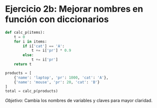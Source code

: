 # Ejercicio 2b: Mejorar nombres en función con diccionarios

```python
def calc_p(items):
    t = 0
    for i in items:
        if i['cat'] == 'A':
            t += i['pr'] * 0.9
        else:
            t += i['pr']
    return t

products = [
    {'name': 'laptop', 'pr': 1000, 'cat': 'A'},
    {'name': 'mouse', 'pr': 20, 'cat': 'B'}
]
total = calc_p(products)
```

*Objetivo:* Cambia los nombres de variables y claves para mayor claridad.
